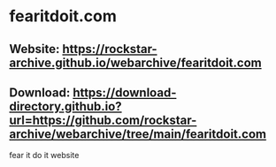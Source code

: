 # fearitdoit.com

## Website: https://rockstar-archive.github.io/webarchive/fearitdoit.com

## Download: https://download-directory.github.io?url=https://github.com/rockstar-archive/webarchive/tree/main/fearitdoit.com

fear it do it website
